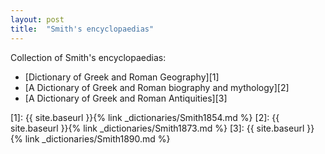 ```yaml
---
layout: post
title:  "Smith's encyclopaedias"
---
```


Collection of Smith's encyclopaedias:

* [Dictionary of Greek and Roman Geography][1]
* [A Dictionary of Greek and Roman biography and mythology][2]
* [A Dictionary of Greek and Roman Antiquities][3]


[1]: {{ site.baseurl }}{% link _dictionaries/Smith1854.md %}
[2]: {{ site.baseurl }}{% link _dictionaries/Smith1873.md %}
[3]: {{ site.baseurl }}{% link _dictionaries/Smith1890.md %}
